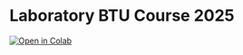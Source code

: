 # Laboratory BTU Course 2025


[![Open in Colab](https://colab.research.google.com/assets/colab-badge.svg)](
https://colab.research.google.com/github/yourname/your-repo/blob/master/notebook.ipynb)
